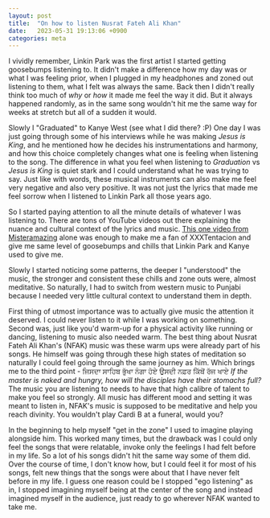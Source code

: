 ```yaml
---
layout: post
title:  "On how to listen Nusrat Fateh Ali Khan"
date:   2023-05-31 19:13:06 +0900
categories: meta
---
```

I vividly remember, Linkin Park was the first artist I started getting goosebumps listening to. It didn't make a difference how my day was or what I was feeling prior, when I plugged in my headphones and zoned out listening to them, what I felt was always the same. Back then I didn't really think too much of *why* or *how* it made me feel the way it did. But it always happened randomly, as in the same song wouldn't hit me the same way for weeks at stretch but all of a sudden it would. 

Slowly I "Graduated" to Kanye West (see what I did there? :P) One day I was just going through some of his interviews while he was making *Jesus is King*, and he mentioned how he decides his instrumentations and harmony, and how this choice completely changes what one is feeling when listening to the song. The difference in what you feel when listening to *Graduation* vs *Jesus is King* is quiet stark and I could understand what he was trying to say. Just like with words, these musical instruments can also make me feel very negative and also very positive. It was not just the lyrics that made me feel sorrow when I listened to Linkin Park all those years ago.

So I started paying attention to all the minute details of whatever I was listening to. There are tons of YouTube videos out there explaining the nuance and cultural context of the lyrics and music. [This one video from Misteramazing] alone was enough to make me a fan of XXXTentacion and give me same level of goosebumps and chills that Linkin Park and Kanye used to give me. 

Slowly I started noticing some patterns, the deeper I "understood" the music, the stronger and consistent these chills and zone outs were, almost meditative. So naturally, I had to switch from western music to Punjabi because I needed very little cultural context to understand them in depth. 

First thing of utmost importance was to actually give music the attention it deserved. I could never listen to it while I was working on something. Second was, just like you'd warm-up for a physical activity like running or dancing, listening to music also needed warm. The best thing about Nusrat Fateh Ali Khan's (NFAK) music was these warm ups were already part of his songs. He himself was going through these high states of meditation so naturally I could feel going through the same journey as him. Which brings me to the third point - ਜਿਸਦਾ ਸਾਹਿਬ ਭੁੱਖਾ ਨੰਗਾ ਹੋਏ ਉਸਦੀ ਨਫ਼ਰ ਕਿੱਥੋਂ ਰੱਜ ਖਾਏ *If the master is naked and hungry, how will the disciples have their stomachs full?* The music you are listening to needs to have that high calibre of talent to make you feel so strongly. All music has different mood and setting it was meant to listen in, NFAK's music is supposed to be meditative and help you reach divinity. You wouldn't play Cardi B at a funeral, would you?  

In the beginning to help myself "get in the zone" I used to imagine playing alongside him. This worked many times, but the drawback was I could only feel the songs that were relatable, invoke only the feelings I had felt before in my life. So a lot of his songs didn't hit the same way some of them did. Over the course of time, I don't know how, but I could feel it for most of his songs, felt new things that the songs were about that I have never felt before in my life. I guess one reason could be I stopped "ego listening" as in, I stopped imagining myself being at the center of the song and instead imagined myself in the audience, just ready to go wherever NFAK wanted to take me. 

[This one video from Misteramazing]: https://www.youtube.com/watch?v=Q7oDUgFlPhw